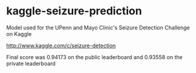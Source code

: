 kaggle-seizure-prediction
=========================

Model used for the UPenn and Mayo Clinic's Seizure Detection Challenge on Kaggle

http://www.kaggle.com/c/seizure-detection

Final score was 0.94173 on the public leaderboard and	0.93558 on the private leaderboard
